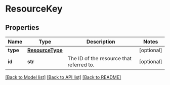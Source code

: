 # ResourceKey

## Properties
Name | Type | Description | Notes
------------ | ------------- | ------------- | -------------
**type** | [**ResourceType**](ResourceType.md) |  | [optional] 
**id** | **str** | The ID of the resource that referred to. | [optional] 

[[Back to Model list]](../README.md#documentation-for-models) [[Back to API list]](../README.md#documentation-for-api-endpoints) [[Back to README]](../README.md)


